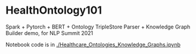 # HealthOntology101
Spark + Pytorch + BERT + Ontology TripleStore Parser + Knowledge Graph Builder demo, for NLP Summit 2021

Notebook code is in [./Healthcare_Ontologies_Knowledge_Graphs.ipynb]()
